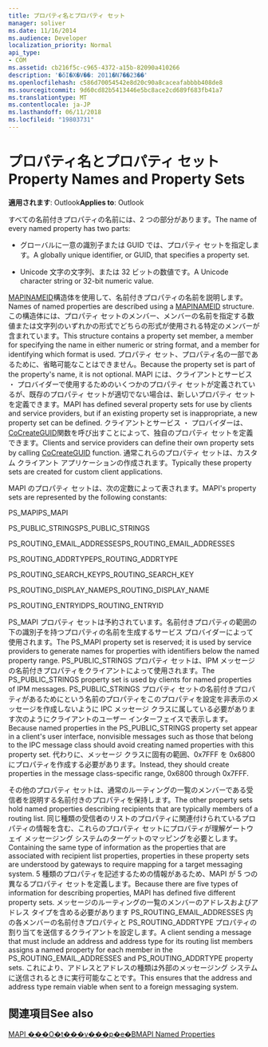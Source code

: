 ```yaml
---
title: プロパティ名とプロパティ セット
manager: soliver
ms.date: 11/16/2014
ms.audience: Developer
localization_priority: Normal
api_type:
- COM
ms.assetid: cb216f5c-c965-4372-a15b-82090a410266
description: '�ŏI�X�V��: 2011�N7��23��'
ms.openlocfilehash: c586d70054542e8d20c90a8caceafabbbb408de8
ms.sourcegitcommit: 9d60cd82b5413446e5bc8ace2cd689f683fb41a7
ms.translationtype: MT
ms.contentlocale: ja-JP
ms.lasthandoff: 06/11/2018
ms.locfileid: "19803731"
---
```

# <a name="property-names-and-property-sets"></a><span data-ttu-id="9c691-103">プロパティ名とプロパティ セット</span><span class="sxs-lookup"><span data-stu-id="9c691-103">Property Names and Property Sets</span></span>

  
  
<span data-ttu-id="9c691-104">**適用されます**: Outlook</span><span class="sxs-lookup"><span data-stu-id="9c691-104">**Applies to**: Outlook</span></span> 
  
<span data-ttu-id="9c691-105">すべての名前付きプロパティの名前には、2 つの部分があります。</span><span class="sxs-lookup"><span data-stu-id="9c691-105">The name of every named property has two parts:</span></span>
  
- <span data-ttu-id="9c691-106">グローバルに一意の識別子または GUID では、プロパティ セットを指定します。</span><span class="sxs-lookup"><span data-stu-id="9c691-106">A globally unique identifier, or GUID, that specifies a property set.</span></span>
    
- <span data-ttu-id="9c691-107">Unicode 文字の文字列、または 32 ビットの数値です。</span><span class="sxs-lookup"><span data-stu-id="9c691-107">A Unicode character string or 32-bit numeric value.</span></span> 
    
<span data-ttu-id="9c691-108">[MAPINAMEID](mapinameid.md)構造体を使用して、名前付きプロパティの名前を説明します。</span><span class="sxs-lookup"><span data-stu-id="9c691-108">Names of named properties are described using a [MAPINAMEID](mapinameid.md) structure.</span></span> <span data-ttu-id="9c691-109">この構造体には、プロパティ セットのメンバー、メンバーの名前を指定する数値または文字列のいずれかの形式でどちらの形式が使用される特定のメンバーが含まれています。</span><span class="sxs-lookup"><span data-stu-id="9c691-109">This structure contains a property set member, a member for specifying the name in either numeric or string format, and a member for identifying which format is used.</span></span> <span data-ttu-id="9c691-110">プロパティ セット、プロパティ名の一部であるために、省略可能なことはできません。</span><span class="sxs-lookup"><span data-stu-id="9c691-110">Because the property set is part of the property's name, it is not optional.</span></span> <span data-ttu-id="9c691-111">MAPI には、クライアントとサービス ・ プロバイダーで使用するためのいくつかのプロパティ セットが定義されているが、既存のプロパティ セットが適切でない場合は、新しいプロパティ セットを定義できます。</span><span class="sxs-lookup"><span data-stu-id="9c691-111">MAPI has defined several property sets for use by clients and service providers, but if an existing property set is inappropriate, a new property set can be defined.</span></span> <span data-ttu-id="9c691-112">クライアントとサービス ・ プロバイダーは、 [CoCreateGUID](http://msdn.microsoft.com/ja-jp/library/ms688568.aspx)関数を呼び出すことによって、独自のプロパティ セットを定義できます。</span><span class="sxs-lookup"><span data-stu-id="9c691-112">Clients and service providers can define their own property sets by calling [CoCreateGUID](http://msdn.microsoft.com/ja-jp/library/ms688568.aspx) function.</span></span> <span data-ttu-id="9c691-113">通常これらのプロパティ セットは、カスタム クライアント アプリケーションの作成されます。</span><span class="sxs-lookup"><span data-stu-id="9c691-113">Typically these property sets are created for custom client applications.</span></span> 
  
<span data-ttu-id="9c691-114">MAPI のプロパティ セットは、次の定数によって表されます。</span><span class="sxs-lookup"><span data-stu-id="9c691-114">MAPI's property sets are represented by the following constants:</span></span>
  
<span data-ttu-id="9c691-115">PS_MAPI</span><span class="sxs-lookup"><span data-stu-id="9c691-115">PS_MAPI</span></span>
  
<span data-ttu-id="9c691-116">PS_PUBLIC_STRINGS</span><span class="sxs-lookup"><span data-stu-id="9c691-116">PS_PUBLIC_STRINGS</span></span>
  
<span data-ttu-id="9c691-117">PS_ROUTING_EMAIL_ADDRESSES</span><span class="sxs-lookup"><span data-stu-id="9c691-117">PS_ROUTING_EMAIL_ADDRESSES</span></span>
  
<span data-ttu-id="9c691-118">PS_ROUTING_ADDRTYPE</span><span class="sxs-lookup"><span data-stu-id="9c691-118">PS_ROUTING_ADDRTYPE</span></span>
  
<span data-ttu-id="9c691-119">PS_ROUTING_SEARCH_KEY</span><span class="sxs-lookup"><span data-stu-id="9c691-119">PS_ROUTING_SEARCH_KEY</span></span>
  
<span data-ttu-id="9c691-120">PS_ROUTING_DISPLAY_NAME</span><span class="sxs-lookup"><span data-stu-id="9c691-120">PS_ROUTING_DISPLAY_NAME</span></span>
  
<span data-ttu-id="9c691-121">PS_ROUTING_ENTRYID</span><span class="sxs-lookup"><span data-stu-id="9c691-121">PS_ROUTING_ENTRYID</span></span>
  
<span data-ttu-id="9c691-122">PS_MAPI プロパティ セットは予約されています。名前付きプロパティの範囲の下の識別子を持つプロパティの名前を生成するサービス プロバイダーによって使用されます。</span><span class="sxs-lookup"><span data-stu-id="9c691-122">The PS_MAPI property set is reserved; it is used by service providers to generate names for properties with identifiers below the named property range.</span></span> <span data-ttu-id="9c691-123">PS_PUBLIC_STRINGS プロパティ セットは、IPM メッセージの名前付きプロパティをクライアントによって使用されます。</span><span class="sxs-lookup"><span data-stu-id="9c691-123">The PS_PUBLIC_STRINGS property set is used by clients for named properties of IPM messages.</span></span> <span data-ttu-id="9c691-124">PS_PUBLIC_STRINGS プロパティ セットの名前付きプロパティがあるためにという名前のプロパティをこのプロパティを設定を非表示のメッセージを作成しないように IPC メッセージ クラスに属している必要があります次のようにクライアントのユーザー インターフェイスで表示します。</span><span class="sxs-lookup"><span data-stu-id="9c691-124">Because named properties in the PS_PUBLIC_STRINGS property set appear in a client's user interface, nonvisible messages such as those that belong to the IPC message class should avoid creating named properties with this property set.</span></span> <span data-ttu-id="9c691-125">代わりに、メッセージ クラスに固有の範囲、0x7FFF を 0x6800 にプロパティを作成する必要があります。</span><span class="sxs-lookup"><span data-stu-id="9c691-125">Instead, they should create properties in the message class-specific range, 0x6800 through 0x7FFF.</span></span>
  
<span data-ttu-id="9c691-126">その他のプロパティ セットは、通常のルーティングの一覧のメンバーである受信者を説明する名前付きのプロパティを保持します。</span><span class="sxs-lookup"><span data-stu-id="9c691-126">The other property sets hold named properties describing recipients that are typically members of a routing list.</span></span> <span data-ttu-id="9c691-127">同じ種類の受信者のリストのプロパティに関連付けられているプロパティの情報を含む、これらのプロパティ セットにプロパティが理解ゲートウェイ メッセージング システムのターゲットのマッピングを必要とします。</span><span class="sxs-lookup"><span data-stu-id="9c691-127">Containing the same type of information as the properties that are associated with recipient list properties, properties in these property sets are understood by gateways to require mapping for a target messaging system.</span></span> <span data-ttu-id="9c691-128">5 種類のプロパティを記述するための情報があるため、MAPI が 5 つの異なるプロパティ セットを定義します。</span><span class="sxs-lookup"><span data-stu-id="9c691-128">Because there are five types of information for describing properties, MAPI has defined five different property sets.</span></span> <span data-ttu-id="9c691-129">メッセージのルーティングの一覧のメンバーのアドレスおよびアドレス タイプを含める必要があります PS_ROUTING_EMAIL_ADDRESSES 内の各メンバーの名前付きプロパティと PS_ROUTING_ADDRTYPE プロパティの割り当てを送信するクライアントを設定します。</span><span class="sxs-lookup"><span data-stu-id="9c691-129">A client sending a message that must include an address and address type for its routing list members assigns a named property for each member in the PS_ROUTING_EMAIL_ADDRESSES and PS_ROUTING_ADDRTYPE property sets.</span></span> <span data-ttu-id="9c691-130">これにより、アドレスとアドレスの種類は外部のメッセージング システムに送信されるときに実行可能なことです。</span><span class="sxs-lookup"><span data-stu-id="9c691-130">This ensures that the address and address type remain viable when sent to a foreign messaging system.</span></span>
  
## <a name="see-also"></a><span data-ttu-id="9c691-131">関連項目</span><span class="sxs-lookup"><span data-stu-id="9c691-131">See also</span></span>



[<span data-ttu-id="9c691-132">MAPI ���O�t���v���p�e�B</span><span class="sxs-lookup"><span data-stu-id="9c691-132">MAPI Named Properties</span></span>](mapi-named-properties.md)

